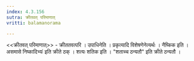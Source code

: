 ```yaml
---
index: 4.3.156
sutra: क्रीतवत्‌ परिमाणात्‌
vritti: balamanorama

---
```

<<क्रीतवत् परिमाणात्>> - क्रीततवत्परि । उपाधिनेति । प्रकृत्यादि विशेषणेनेत्यर्थः । नैष्किक इति ।असमासे निष्कादिभ्यः॑ इति क्रीते ठक् । शत्यः शतिक इति । "शताच्च ठन्यतौ" इति क्रीते ठन्यतौ ।